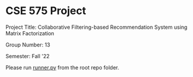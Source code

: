 # CSE 575 Project
Project Title: Collaborative Filtering-based Recommendation System using Matrix Factorization

Group Number: 13

Semester: Fall '22

Please run [runner.py](https://github.com/visajshah/cse575-project/blob/main/src/runner.py) from the root repo folder.

